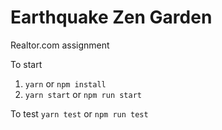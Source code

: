# Earthquake Zen Garden 

Realtor.com assignment 

To start
1. `yarn` or `npm install`
2. `yarn start` or `npm run start`

To test `yarn test` or `npm run test`
